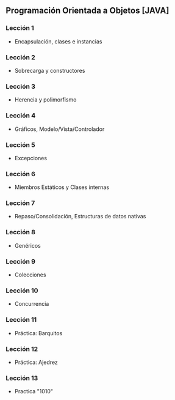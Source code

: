 ## Programación Orientada a Objetos [JAVA]



### Lección 1

* Encapsulación, clases e instancias

### Lección 2

* Sobrecarga y constructores

### Lección 3

* Herencia y polimorfismo

### Lección 4

* Gráficos, Modelo/Vista/Controlador

### Lección 5

* Excepciones

### Lección 6

* Miembros Estáticos y Clases internas

### Lección 7

* Repaso/Consolidación, Estructuras de datos nativas

### Lección 8

* Genéricos

### Lección 9

* Colecciones

### Lección 10

* Concurrencia

### Lección 11

* Práctica: Barquitos

### Lección 12

* Práctica: Ajedrez

### Lección 13

* Practica "1010"
